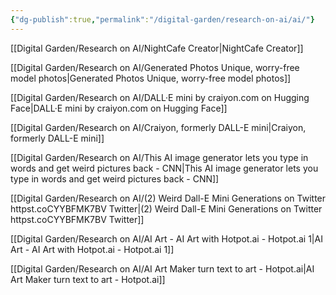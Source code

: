 ```yaml
---
{"dg-publish":true,"permalink":"/digital-garden/research-on-ai/ai/"}
---
```



[[Digital Garden/Research on AI/NightCafe Creator\|NightCafe Creator]]

[[Digital Garden/Research on AI/Generated Photos  Unique, worry-free model photos\|Generated Photos  Unique, worry-free model photos]]

[[Digital Garden/Research on AI/DALL·E mini by craiyon.com on Hugging Face\|DALL·E mini by craiyon.com on Hugging Face]]

[[Digital Garden/Research on AI/Craiyon, formerly DALL-E mini\|Craiyon, formerly DALL-E mini]]

[[Digital Garden/Research on AI/This AI image generator lets you type in words and get weird pictures back - CNN\|This AI image generator lets you type in words and get weird pictures back - CNN]]

[[Digital Garden/Research on AI/(2) Weird Dall-E Mini Generations on Twitter httpst.coCYYBFMK7BV  Twitter\|(2) Weird Dall-E Mini Generations on Twitter httpst.coCYYBFMK7BV  Twitter]]

[[Digital Garden/Research on AI/AI Art - AI Art with Hotpot.ai - Hotpot.ai 1\|AI Art - AI Art with Hotpot.ai - Hotpot.ai 1]]

[[Digital Garden/Research on AI/AI Art Maker turn text to art - Hotpot.ai\|AI Art Maker turn text to art - Hotpot.ai]]

